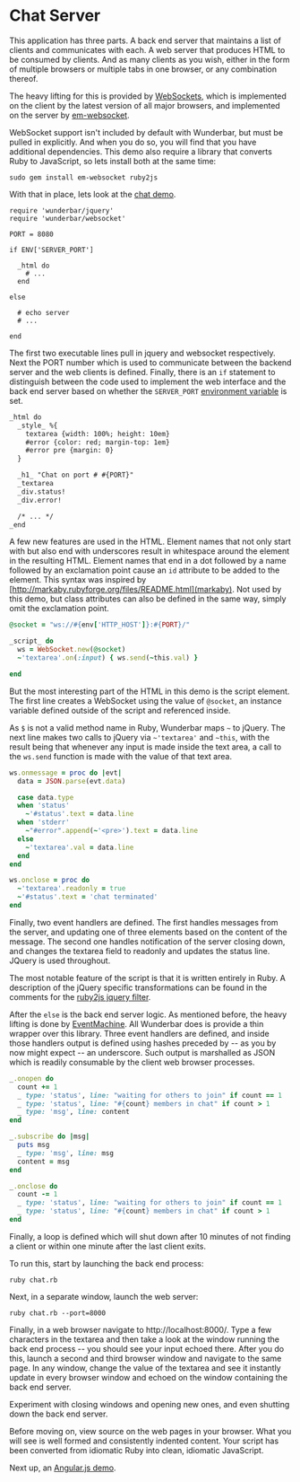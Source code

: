 Chat Server
===

This application has three parts.  A back end server that maintains a list
of clients and communicates with each.  A web server that produces HTML
to be consumed by clients.  And as many clients as you wish, either in the
form of multiple browsers or multiple tabs in one browser, or any combination
thereof.

The heavy lifting for this is provided by
[WebSockets](http://www.websocket.org/), which is implemented on the client
by the latest version of all major browsers, and implemented on the server by
[em-websocket](http://rubygems.org/gems/em-websocket).

WebSocket support isn't included by default with Wunderbar, but must be pulled
in explicitly.  And when you do so, you will find that you have additional
dependencies.  This demo also require a library that converts Ruby to
JavaScript, so lets install both at the same time:

    sudo gem install em-websocket ruby2js

With that in place, lets look at the [chat
demo](https://github.com/rubys/wunderbar/blob/master/demo/chat.rb).

```
require 'wunderbar/jquery'
require 'wunderbar/websocket'

PORT = 8080

if ENV['SERVER_PORT']

  _html do
    # ...
  end

else

  # echo server
  # ...

end
```

The first two executable lines pull in jquery and websocket respectively.
Next the PORT number which is used to communicate between the backend server
and the web clients is defined.  Finally, there is an `if` statement to
distinguish between the code used to implement the web interface and the back
end server based on whether the `SERVER_PORT` 
[environment variable](http://www.cgi101.com/book/ch3/text.html) is set.

```html
_html do
  _style_ %{
    textarea {width: 100%; height: 10em}
    #error {color: red; margin-top: 1em}
    #error pre {margin: 0}
  }

  _h1_ "Chat on port # #{PORT}"
  _textarea
  _div.status!
  _div.error!

  /* ... */
_end
```

A few new features are used in the HTML.  Element names that not only start
with but also end with underscores result in whitespace around the element in
the resulting HTML.  Element names that end in a dot followed by a name
followed by an exclamation point cause an `id` attribute to be added to the
element.  This syntax was inspired by
[http://markaby.rubyforge.org/files/README.html](markaby).  Not used by this
demo, but class attributes can also be defined in the same way, simply omit
the exclamation point.


```ruby
@socket = "ws://#{env['HTTP_HOST']}:#{PORT}/"

_script_ do
  ws = WebSocket.new(@socket)
  ~'textarea'.on(:input) { ws.send(~this.val) }

end
```
But the most interesting part of the HTML in this demo is the script element.
The first line creates a WebSocket using the value of `@socket`, an instance
variable defined outside of the script and referenced inside.

As `$` is not a valid method name in Ruby, Wunderbar maps `~` to jQuery.
The next line makes two calls to jQuery via `~'textarea'` and `~this`, with
the result being that whenever any input is made inside the text area, a call
to the `ws.send` function is made with the value of that text area.

```ruby
ws.onmessage = proc do |evt|
  data = JSON.parse(evt.data)

  case data.type
  when 'status'
    ~'#status'.text = data.line
  when 'stderr'
    ~"#error".append(~'<pre>').text = data.line
  else
    ~'textarea'.val = data.line
  end
end

ws.onclose = proc do
  ~'textarea'.readonly = true
  ~'#status'.text = 'chat terminated'
end
```

Finally, two event handlers are defined.  The first handles messages from the
server, and updating one of three elements based on the content of the
message.  The second one handles notification of the server closing down, and
changes the textarea field to readonly and updates the status line.  JQuery is
used throughout.

The most notable feature of the script is that it is written entirely in Ruby.
A description of the jQuery specific transformations can be found in the
comments for the [ruby2js jquery filter](https://github.com/rubys/ruby2js/blob/master/lib/ruby2js/filter/jquery.rb).

After the `else` is the back end server logic.  As mentioned before, the heavy
lifting is done by [EventMachine](http://rubyeventmachine.com/).  All
Wunderbar does is provide a thin wrapper over this library.  Three event
handlers are defined, and inside those handlers output is defined using hashes
preceded by -- as you by now might expect -- an underscore.  Such output is
marshalled as JSON which is readily consumable by the client web browser
processes.

```ruby
_.onopen do
  count += 1
  _ type: 'status', line: "waiting for others to join" if count == 1
  _ type: 'status', line: "#{count} members in chat" if count > 1
  _ type: 'msg', line: content
end

_.subscribe do |msg|
  puts msg
  _ type: 'msg', line: msg
  content = msg
end

_.onclose do
  count -= 1
  _ type: 'status', line: "waiting for others to join" if count == 1
  _ type: 'status', line: "#{count} members in chat" if count > 1
end
```

Finally, a loop is defined which will shut down after 10 minutes of not
finding a client or within one minute after the last client exits.

To run this, start by launching the back end process:

    ruby chat.rb

Next, in a separate window, launch the web server:

    ruby chat.rb --port=8000

Finally, in a web browser navigate to http://localhost:8000/.  Type a few
characters in the textarea and then take a look at the window running the back
end process -- you should see your input echoed there.  After you do this,
launch a second and third browser window and navigate to the same page.  In
any window, change the value of the textarea and see it instantly update in
every browser window and echoed on the window containing the back end server.

Experiment with closing windows and opening new ones, and even shutting down
the back end server.

Before moving on, view source on the web pages in your browser.  What you will
see is well formed and consistently indented content.  Your script has been
converted from idiomatic Ruby into clean, idiomatic JavaScript.

Next up, an [Angular.js demo](AngularJS.md).
